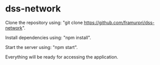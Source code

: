 # dss-network

Clone the repository using: "git clone https://github.com/framurpri/dss-network".

Install dependencies using: "npm install".

Start the server using: "npm start".

Everything will be ready for accessing the application.

